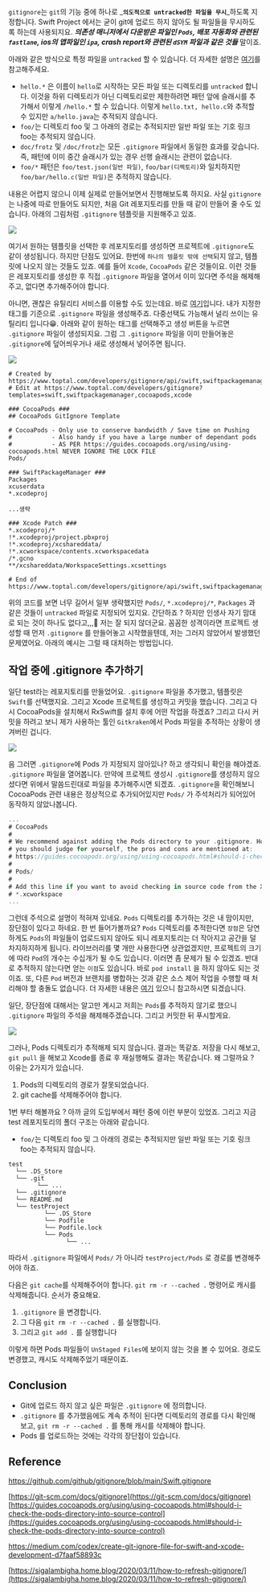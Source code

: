 `gitignore`는 `git`의 기능 중에 하나로 _**`의도적으로 untracked한 파일을 무시`**_하도록 지정합니다. Swift Project 에서는 굳이 git에 업로드 하지 않아도 될 파일들을 무시하도록  하는데 사용되지요. _**의존성 매니저에서 다운받은 파일인 `Pods`, 배포 자동화와 관련된 `fastlane`, ios의 앱파일인 `ipa`, crash report와 관련된 `dSYM` 파일과 같은 것들**_ 말이죠. 

아래와 같은 방식으로 특정 파일을 `untracked` 할 수 있습니다. 더 자세한 설명은 [여기](https://git-scm.com/docs/gitignore)를 참고해주세요. 
- `hello.*` 은 이름이 `hello`로 시작하는 모든 파일 또는 디렉토리를 `untracked` 합니다. 이것을 하위 디렉토리가 아닌 디렉토리로만 제한하려면 패턴 앞에 슬래시를 추가해서 이렇게 `/hello.*` 할 수 있습니다. 이렇게 `hello.txt, hello.c`와 추적할 수 있지만 `a/hello.java`는 추적되지 않습니다.
- `foo/`는 디렉토리 foo 및 그 아래의 경로는 추적되지만 일반 파일 또는 기호 링크 foo는 추적되지 않습니다.
- `doc/frotz` 및 `/doc/frotz`는 모든 `.gitignore` 파일에서 동일한 효과를 갖습니다. 즉, 패턴에 이미 중간 슬래시가 있는 경우 선행 슬래시는 관련이 없습니다.
- `foo/*` 패턴은 `foo/test.json(일반 파일)`, `foo/bar(디렉토리)`와 일치하지만 `foo/bar/hello.c(일반 파일)`은 추적하지 않습니다. 

내용은 어렵지 않으니 이제 실제로 만들어보면서 진행해보도록 하지요. 사실 `gitignore`는 나중에 따로 만들어도 되지만, 처음 Git 레포지토리를 만들 때 같이 만들어 줄 수도 있습니다. 아래의 그림처럼 `.gitignore` 템플릿을 지원해주고 있죠. 			

![](https://velog.velcdn.com/images/dev_kickbell/post/4ba20dfb-a887-4e3d-bfc1-fe22e6787b66/image.png)						

여기서 원하는 템플릿을 선택한 후 레포지토리를 생성하면 프로젝트에 `.gitignore`도 같이 생성됩니다. 하지만 단점도 있어요. 한번에 `하나의 템플릿 밖에 선택`되지 않고, 템플릿에 나오지 않는 것들도 있죠. 예를 들어 `Xcode`, `CocoaPods` 같은 것들이요. 이런 것들은 레포지토리를 생성한 후 직접 `.gitignore` 파일을 열어서 이미 있다면 주석을 해제해주고, 없다면 추가해주어야 합니다. 

아니면, 괜찮은 유틸리티 서비스를 이용할 수도 있는데요. 바로 [여기](https://www.toptal.com/developers/gitignore)입니다. 내가 지정한 태그를 기준으로 `.gitignore` 파일을 생성해주죠. 다중선택도 가능해서 널리 쓰이는 유틸리티 입니다😁. 아래와 같이 원하는 태그를 선택해주고 생성 버튼을 누르면 `.gitignore` 파일이 생성되지요. 그럼 그 `.gitignore` 파일을 이미 만들어놓은 `.gitignore`에 덮어씌우거나 새로 생성해서 넣어주면 됩니다. 
			
![](https://velog.velcdn.com/images/dev_kickbell/post/924c1893-d667-4370-8bf7-3570b03979cd/image.png)					

```
# Created by https://www.toptal.com/developers/gitignore/api/swift,swiftpackagemanager,cocoapods,xcode
# Edit at https://www.toptal.com/developers/gitignore?templates=swift,swiftpackagemanager,cocoapods,xcode

### CocoaPods ###
## CocoaPods GitIgnore Template

# CocoaPods - Only use to conserve bandwidth / Save time on Pushing
#           - Also handy if you have a large number of dependant pods
#           - AS PER https://guides.cocoapods.org/using/using-cocoapods.html NEVER IGNORE THE LOCK FILE
Pods/

### SwiftPackageManager ###
Packages
xcuserdata
*.xcodeproj

...생략

### Xcode Patch ###
*.xcodeproj/*
!*.xcodeproj/project.pbxproj
!*.xcodeproj/xcshareddata/
!*.xcworkspace/contents.xcworkspacedata
/*.gcno
**/xcshareddata/WorkspaceSettings.xcsettings

# End of https://www.toptal.com/developers/gitignore/api/swift,swiftpackagemanager,cocoapods,xcode
```

위의 코드를 보면 너무 길어서 일부 생략했지만 `Pods/`, `*.xcodeproj/*`, `Packages` 과 같은 것들이 `untracked` 파일로 지정되어 있지요. 간단하죠 ? 하지만 인생사 자기 맘대로 되는 것이 하나도 없다고,,,🥲 저는 잘 되지 않더군요. 꼼꼼한 성격이라면 프로젝트 생성할 때 먼저 `.gitignore` 를 만들어놓고 시작했을텐데, 저는 그러지 않았어서 발생했던 문제였어요. 아래의 예시는 그럴 때 대처하는 방법입니다.

## 작업 중에 .gitignore 추가하기 

일단 test라는 레포지토리를 만들었어요. `.gitignore` 파일을 추가했고, 템플릿은 `Swift`를 선택했지요.  그리고 Xcode 프로젝트를 생성하고 커밋을 했습니다. 그리고 다시 CocoaPods을 설치해서 RxSwift를 설치 후에 어떤 작업을 하겠죠? 그리고 다시 커밋을 하려고 보니 제가 사용하는 툴인 `Gitkraken`에서 Pods 파일을 추적하는 상황이 생겨버린 겁니다.  

![](https://velog.velcdn.com/images/dev_kickbell/post/73a85129-e650-4665-94c4-d48b13353434/image.png)					

음 그러면 `.gitignore`에 Pods 가 지정되지 않아있나? 하고 생각되니 확인을 해야겠죠. `.gitignore` 파일을 열어봅니다. 만약에 프로젝트 생성시 `.gitignore`를 생성하지 않으셨다면 위에서 말씀드린대로 파일을 추가해주시면 되겠죠. `.gitignore`을 확인해보니 CocoaPods 관련 내용은 정상적으로 추가되어있지만 `Pods/` 가 주석처리가 되어있어 동작하지 않았나봅니다. 

```swift
...
# CocoaPods
#
# We recommend against adding the Pods directory to your .gitignore. However
# you should judge for yourself, the pros and cons are mentioned at:
# https://guides.cocoapods.org/using/using-cocoapods.html#should-i-check-the-pods-directory-into-source-control
#
# Pods/
#
# Add this line if you want to avoid checking in source code from the Xcode workspace
# *.xcworkspace
...
```

그런데 주석으로 설명이 적혀져 있네요. `Pods` 디렉토리를 추가하는 것은 내 맘이지만, 장단점이 있다고 하네요. 한 번 들어가볼까요? `Pods` 디렉토리를 추적한다면 `장점`은 당연하게도 `Pods`의 파일들이 업로드되지 않아도 되니 레포지토리는 더 작아지고 공간을 덜 차지하지하게 됩니다. 라이브러리를 몇 개만 사용한다면 상관없겠지만, 프로젝트의 크기에 따라 `Pod`의 개수는 수십개가 될 수도 있습니다. 이러면 좀 문제가 될 수 있겠죠. 반대로 추적하지 않는다면 얻는 `이점`도 있습니다. 바로 `pod install` 을 하지 않아도 되는 것이죠. 또, 다른 `Pod` 버전과 브랜치를 병합하는 것과 같은 소스 제어 작업을 수행할 때 처리해야 할 충돌도 없습니다. 더 자세한 내용은 [여기](https://guides.cocoapods.org/using/using-cocoapods.html#should-i-check-the-pods-directory-into-source-control) 있으니 참고하시면 되겠습니다. 

일단, 장단점에 대해서는 알고만 계시고 저희는 `Pods`를 추적하지 않기로 했으니 `.gitignore` 파일의 주석을 해제해주겠습니다. 그리고 커밋한 뒤 푸시할게요. 

![](https://velog.velcdn.com/images/dev_kickbell/post/e9eca239-31b8-4fb0-ae43-0e438b7a5dd4/image.png)					

그러나, Pods 디렉토리가 추적해제 되지 않습니다. 결과는 똑같죠. 저장을 다시 해보고, `git pull` 을 해보고 Xcode를 종료 후 재실행해도 결과는 똑같습니다. 왜 그럴까요 ? 이유는 2가지가 있습니다. 

1. Pods의 디렉토리의 경로가 잘못되었습니다. 
2. git cache를 삭제해주어야 합니다. 

1번 부터 해볼까요 ? 아까 글의 도입부에서 패턴 중에 이런 부분이 있었죠. 그리고 지금 test 레포지토리의 폴더 구조는 아래와 같습니다.

- `foo/`는 디렉토리 foo 및 그 아래의 경로는 추적되지만 일반 파일 또는 기호 링크 foo는 추적되지 않습니다.
```
test
  └── .DS_Store
  └── .git
        └── ...
  └── .gitignore
  └── README.md
  └── testProject
      	  └── .DS_Store
          └── Podfile
      	  └── Podfile.lock
          └── Pods
                └── ...
 ```
 
 따라서 `.gitignore` 파일에서 `Pods/` 가 아니라 `testProject/Pods` 로 경로를 변경해주어야 하죠.
 
다음은 `git cache`를 삭제해주어야 합니다. `git rm -r --cached .` 명령어로 캐시를 삭제해줍니다. 순서가 중요해요. 

1. `.gitignore` 을 변경합니다. 
2. 그 다음 `git rm -r --cached .` 를 실행합니다.
3. 그리고 `git add .` 를 실행합니다

이렇게 하면 Pods 파일들이 `UnStaged Files`에 보이지 않는 것을 볼 수 있어요. 경로도 변경했고, 캐시도 삭제해주었기 때문이죠. 

## Conclusion
- Git에 업로드 하지 않고 싶은 파일은 `.gitignore` 에 정의합니다. 
- `.gitignore` 를 추가했음에도 계속 추적이 된다면 디렉토리의 경로를 다시 확인해보고, `git rm -r --cached .` 를 통해 캐시를 삭제해야 합니다.
- Pods 를 업로드하는 것에는 각각의 장단점이 있습니다. 

## Reference

[https://github.com/github/gitignore/blob/main/Swift.gitignore
](https://github.com/github/gitignore/blob/main/Swift.gitignore)		

[https://git-scm.com/docs/gitignore](https://git-scm.com/docs/gitignore)		
[https://guides.cocoapods.org/using/using-cocoapods.html#should-i-check-the-pods-directory-into-source-control](https://guides.cocoapods.org/using/using-cocoapods.html#should-i-check-the-pods-directory-into-source-control)			

[https://medium.com/codex/create-git-ignore-file-for-swift-and-xcode-development-d7faaf58893c
](https://medium.com/codex/create-git-ignore-file-for-swift-and-xcode-development-d7faaf58893c)

[https://sigalambigha.home.blog/2020/03/11/how-to-refresh-gitignore/](https://sigalambigha.home.blog/2020/03/11/how-to-refresh-gitignore/)




